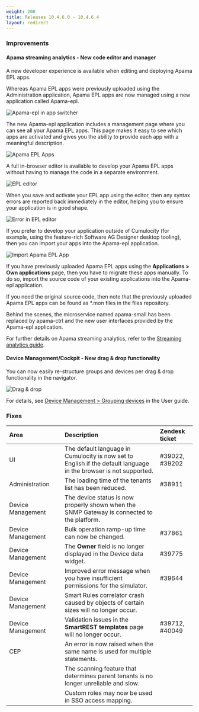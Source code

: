```yaml
---
weight: 200
title: Releases 10.4.6.0 - 10.4.6.4
layout: redirect
---
```


### Improvements

#### Apama streaming analytics - New code editor and manager

A new developer experience is available when editing and deploying Apama EPL apps.

Whereas Apama EPL apps were previously uploaded using the Administration application, Apama EPL apps are now managed using a new application called Apama-epl.

![Apama-epl in app switcher](/guides/images/release-notes/apama-epl-app-switcher.png)

The new Apama-epl application includes a management page where you can see all your Apama EPL apps. This page makes it easy to see which apps are activated and gives you the ability to provide each app with a meaningful description.

![Apama EPL Apps](/guides/images/release-notes/apama-epl-apps-manager.png)

A full in-browser editor is available to develop your Apama EPL apps without having to manage the code in a separate environment.

![EPL editor](/guides/images/release-notes/apama-epl-editor.png)

When you save and activate your EPL app using the editor, then any syntax errors are reported back immediately in the editor, helping you to ensure your application is in good shape.

![Error in EPL editor](/guides/images/release-notes/apama-epl-editor-error.png)

If you prefer to develop your application outside of Cumulocity (for example, using the feature-rich Software AG Designer desktop tooling), then you can import your apps into the Apama-epl application.

![Import Apama EPL App](/guides/images/release-notes/apama-epl-apps-import.png)

If you have previously uploaded Apama EPL apps using the **Applications > Own applications** page, then you have to migrate these apps manually. To do so, import the source code of your existing applications into the Apama-epl application.

If you need the original source code, then note that the previously uploaded Apama EPL apps can be found as *.mon files in the files repository.

Behind the scenes, the microservice named apama-small has been replaced by apama-ctrl and the new user interfaces provided by the Apama-epl application.

For further details on Apama streaming analytics, refer to the [Streaming analytics guide](/guides/apama).


#### Device Management/Cockpit - New drag & drop functionality

You can now easily re-structure groups and devices per drag & drop functionality in the navigator. 

![Drag & drop](/guides/images/release-notes/cockpit-drag&drop.png)

For details, see [Device Management > Grouping devices](/guides/users-guide/device-management#grouping-devices) in the User guide.



### Fixes

<table>
<colgroup><col width="150">
</colgroup><thead>
<tr>
<th style="text-align:left">Area</th>
<th style="text-align:left">Description</th>
<th style="text-align:left">Zendesk ticket</th>
</tr>
</thead>
<tbody>
<tr>
<td style="text-align:left">UI</td>
<td style="text-align:left">The default language in Cumulocity is now set to English if the default language in the browser is not supported.</td>
<td>#39022, #39202 </td>
</tr>
<tr>
<td style="text-align:left">Administration</td>
<td style="text-align:left">The loading time of the tenants list has been reduced.</td>
<td style="text-align:left">#38911 </td>
</tr>
<tr>
<td style="text-align:left">Device Management</td>
<td style="text-align:left">The device status is now properly shown when the SNMP Gateway is connected to the platform.</td>
<td style="text-align:left"></td>
</tr>
<tr>
<td style="text-align:left">Device Management</td>
<td style="text-align:left">Bulk operation ramp-up time can now be changed.</td>
<td style="text-align:left">#37861</td>
</tr>
<tr>
<td style="text-align:left">Device Management</td>
<td style="text-align:left"> The <strong>Owner</strong> field is no longer displayed in the Device data widget.</td>
<td style="text-align:left">#39775 </td>
</tr>
<tr>
<td style="text-align:left">Device Management</td>
<td style="text-align:left"> Improved error message when you have insufficient permissions for the simulator.</td>
<td style="text-align:left">#39644 </td>
</tr>
<tr>
<td style="text-align:left">Device Management</td>
<td style="text-align:left"> Smart Rules correlator crash caused by objects of certain sizes will no longer occur.</td>
<td style="text-align:left"></td>
</tr>
<tr>
<td style="text-align:left">Device Management</td>
<td style="text-align:left"> Validation issues in the <strong>SmartREST templates</strong> page will no longer occur. </td>
<td style="text-align:left">#39712, #40049</td>
</tr>
<tr>
<td style="text-align:left">CEP</td>
<td style="text-align:left"> An error is now raised when the same name is used for multiple statements.</td>
<td style="text-align:left"></td>
</tr>
<tr>
<td style="text-align:left"></td>
<td style="text-align:left"> The scanning feature that determines parent tenants is no longer unreliable and slow.</td>
<td style="text-align:left"></td>
</tr>
<tr>
<td style="text-align:left"></td>
<td style="text-align:left">Custom roles may now be used in SSO access mapping.</td>
<td style="text-align:left"></td>
</tr>
</tbody>
</table>





